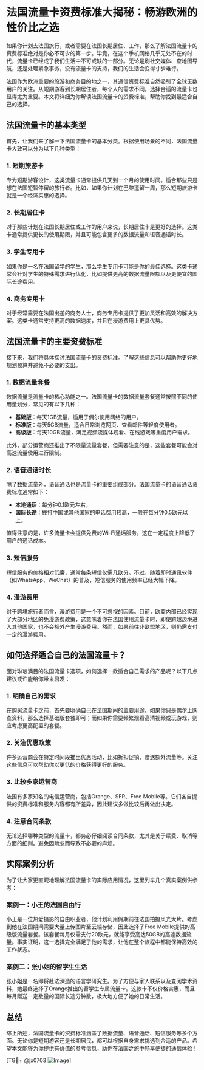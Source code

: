 # 法国流量卡资费标准大揭秘：畅游欧洲的性价比之选

如果你计划去法国旅行，或者需要在法国长期居住、工作，那么了解法国流量卡的资费标准绝对是你必不可少的第一步。毕竟，在这个手机网络几乎无处不在的时代，流量卡已经成了我们生活中不可或缺的一部分。无论是刷社交媒体、查地图导航，还是处理紧急事务，没有流量卡的支持，我们的生活会变得寸步难行。

法国作为欧洲重要的旅游和商务目的地之一，其通信资费标准自然吸引了全球无数用户的关注。从短期游客到长期居住者，每个人的需求不同，选择合适的流量卡也显得尤为重要。本文将详细为你解读法国流量卡的资费标准，帮助你找到最适合自己的选择。

## 法国流量卡的基本类型

首先，让我们来了解一下法国流量卡的基本分类。根据使用场景的不同，法国流量卡大致可以分为以下几种类型：

### 1. 短期旅游卡
专为短期游客设计，这类流量卡通常提供几天到一个月的使用时间。适合那些只是想在法国短暂停留的旅行者。比如，如果你计划在巴黎逗留一周，那么短期旅游卡就是一个经济实惠的选择。

### 2. 长期居住卡
对于那些计划在法国长期居住或工作的用户来说，长期居住卡是更好的选择。这类卡通常提供更长的使用期限，并且可能包含更多的数据流量和语音通话时长。

### 3. 学生专用卡
如果你是一名在法国留学的学生，那么学生专用卡可能是你的最佳选择。这类卡通常会针对学生的特殊需求进行优化，比如提供更高的数据流量限额以及更便宜的国际长途费用。

### 4. 商务专用卡
对于经常需要在法国出差的商务人士，商务专用卡提供了更加灵活和高效的解决方案。这类卡通常支持更高的数据速度，并且在漫游费用上更具优势。

## 法国流量卡的主要资费标准

接下来，我们将具体探讨法国流量卡的资费标准。了解这些信息可以帮助你更好地规划预算并避免不必要的支出。

### 1. 数据流量套餐
数据流量是流量卡的核心功能之一。法国流量卡的数据流量套餐通常按照不同的使用量划分，常见的有以下几种：

- **基础版**：每天1GB流量，适用于偶尔使用网络的用户。
- **标准版**：每天5GB流量，适合日常浏览网页、查看邮件等轻度使用者。
- **高级版**：每天10GB流量，满足视频流媒体观看、在线游戏等重度用户需求。

此外，部分运营商还推出了不限量流量套餐，但需要注意的是，这些套餐可能会对高速流量使用进行限制。

### 2. 语音通话时长
除了数据流量外，语音通话也是流量卡的重要组成部分。法国流量卡的语音通话资费标准通常如下：

- **本地通话**：每分钟0.1欧元左右。
- **国际长途**：拨打中国或其他国家的电话费用较高，一般在每分钟0.5欧元以上。

值得注意的是，许多流量卡会提供免费的Wi-Fi通话服务，这在一定程度上降低了用户的通话成本。

### 3. 短信服务
短信服务的价格相对低廉，通常每条短信仅需几欧分。不过，随着即时通讯软件（如WhatsApp、WeChat）的普及，短信服务的使用频率已经大幅下降。

### 4. 漫游费用
对于跨境旅行者而言，漫游费用是一个不可忽视的因素。目前，欧盟内部已经实现了大部分地区的免漫游费政策，这意味着你在法国使用流量卡时，即使跨越边境进入其他国家，也不会额外产生漫游费用。然而，如果前往非欧盟地区，则仍需支付一定的漫游费用。

## 如何选择适合自己的法国流量卡？

面对琳琅满目的法国流量卡选项，如何选择一款适合自己需求的产品呢？以下几点建议或许能给你带来启发：

### 1. 明确自己的需求
在购买流量卡之前，首先要明确自己在法国期间的主要用途。如果你只是偶尔上网查资料，那么选择基础版套餐即可；而如果你需要频繁观看高清视频或玩游戏，则应考虑更高配置的套餐。

### 2. 关注优惠政策
许多运营商会在特定时间段推出优惠活动，比如折扣促销、赠送额外流量等。关注这些信息可以帮助你以更低的价格获得更好的服务。

### 3. 比较多家运营商
法国有多家知名的电信运营商，包括Orange、SFR、Free Mobile等。它们各自提供的资费标准和服务内容都有所差异，因此建议多做比较后再做出决定。

### 4. 注意合同条款
无论选择哪种类型的流量卡，都务必仔细阅读合同条款，尤其是关于续费、取消等方面的细则。避免因疏忽而导致不必要的麻烦。

## 实际案例分析

为了让大家更直观地理解法国流量卡的实际应用情况，这里列举几个真实案例供参考：

### 案例一：小王的法国自由行
小王是一位热爱摄影的自由职业者，他计划利用假期前往法国拍摄风光大片。考虑到他在法国期间需要大量上传图片至云端存储，因此选择了Free Mobile提供的高级版流量套餐。该套餐每月仅需支付20欧元，就能享受高达50GB的高速数据流量。事实证明，这一选择完全满足了他的需求，让他在整个旅程中都能保持高效的工作状态。

### 案例二：张小姐的留学生生活
张小姐是一名即将赴法深造的语言学研究生。为了方便与家人联系以及查阅学术资料，她最终选择了Orange推出的留学生专属流量卡。这款卡不仅价格实惠，而且每月赠送一定数量的国际长途分钟数，极大地方便了她的日常生活。

## 总结

综上所述，法国流量卡的资费标准涵盖了数据流量、语音通话、短信服务等多个方面。无论你是短期游客还是长期居民，都可以根据自身需求挑选到合适的产品。希望本文能够为你提供有价值的参考信息，助你在法国之旅中畅享便捷的通信体验！

[TG💪+ @jx0703 ![Image](https://github.com/user-attachments/assets/dbca1d08-cadb-493c-b0ec-ad6f7a83f270)]